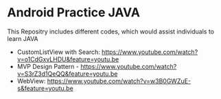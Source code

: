 # Android Practice JAVA

This Repositry includes different codes, which would assist individuals to learn JAVA

- CustomListView with Search: https://www.youtube.com/watch?v=o1CdGxvLHDU&feature=youtu.be
- MVP Design Pattern - https://www.youtube.com/watch?v=S3rZ3d1QeQQ&feature=youtu.be
- WebView: https://www.youtube.com/watch?v=w3B0GWZuE-s&feature=youtu.be
